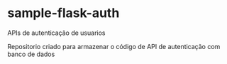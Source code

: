 # sample-flask-auth
APIs de autenticação de usuarios

Repositorio criado para armazenar o código de API de autenticação com banco de dados